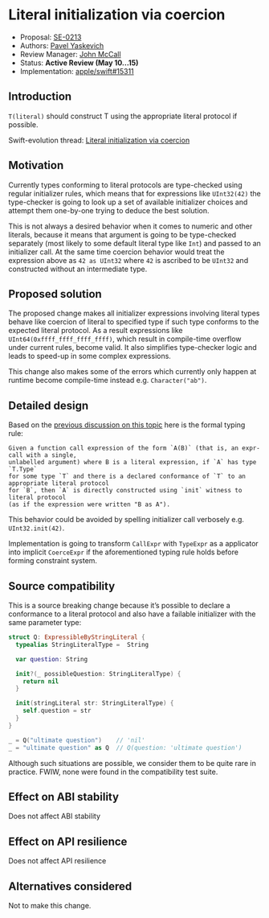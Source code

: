 # Literal initialization via coercion

* Proposal: [SE-0213](0213-literal-init-via-coercion.md)
* Authors: [Pavel Yaskevich](https://github.com/xedin)
* Review Manager: [John McCall](https://github.com/rjmccall)
* Status: **Active Review (May 10...15)**
* Implementation: [apple/swift#15311](https://github.com/apple/swift/pull/15311)

## Introduction

`T(literal)` should construct T using the appropriate literal protocol if possible.

Swift-evolution thread: [Literal initialization via coercion](https://forums.swift.org/t/literal-initialization-via-coercion/11251)

## Motivation

Currently types conforming to literal protocols are type-checked using regular
initializer rules, which means that for expressions like `UInt32(42)` the
type-checker is going to look up a set of available initializer choices and
attempt them one-by-one trying to deduce the best solution.

This is not always a desired behavior when it comes to numeric and
other literals, because it means that argument is going to be type-checked
separately (most likely to some default literal type like `Int`) and passed
to an initializer call. At the same time coercion behavior would treat
the expression above as `42 as UInt32` where `42` is ascribed to be `UInt32`
and constructed without an intermediate type.

## Proposed solution

The proposed change makes all initializer expressions involving literal types
behave like coercion of literal to specified type if such type conforms to the
expected literal protocol. As a result expressions like `UInt64(0xffff_ffff_ffff_ffff)`,
which result in compile-time overflow under current rules, become valid. It
also simplifies type-checker logic and leads to speed-up in some complex expressions.

This change also makes some of the errors which currently only happen at runtime
become compile-time instead e.g. `Character("ab")`.

## Detailed design

Based on the [previous discussion on this topic](https://forums.swift.org/t/proposal-t-literal-should-construct-t-using-the-appropriate-literal-protocol-if-possible/2861) here is the formal typing rule:

```
Given a function call expression of the form `A(B)` (that is, an expr-call with a single,
unlabelled argument) where B is a literal expression, if `A` has type `T.Type`
for some type `T` and there is a declared conformance of `T` to an appropriate literal protocol
for `B`, then `A` is directly constructed using `init` witness to literal protocol
(as if the expression were written "B as A").
```

This behavior could be avoided by spelling initializer call verbosely e.g. `UInt32.init(42)`.

Implementation is going to transform `CallExpr` with `TypeExpr` as a applicator into
implicit `CoerceExpr` if the aforementioned typing rule holds before forming constraint system.

## Source compatibility

This is a source breaking change because it’s possible to declare a conformance to
a literal protocol and also have a failable initializer with the same parameter type:

```swift
struct Q: ExpressibleByStringLiteral {
  typealias StringLiteralType =  String

  var question: String

  init?(_ possibleQuestion: StringLiteralType) {
    return nil
  }

  init(stringLiteral str: StringLiteralType) {
    self.question = str
  }
}

_ = Q("ultimate question")    // 'nil'
_ = "ultimate question" as Q  // Q(question: 'ultimate question')
```

Although such situations are possible, we consider them to be quite rare
in practice. FWIW, none were found in the compatibility test suite.


## Effect on ABI stability

Does not affect ABI stability

## Effect on API resilience

Does not affect API resilience

## Alternatives considered

Not to make this change.
